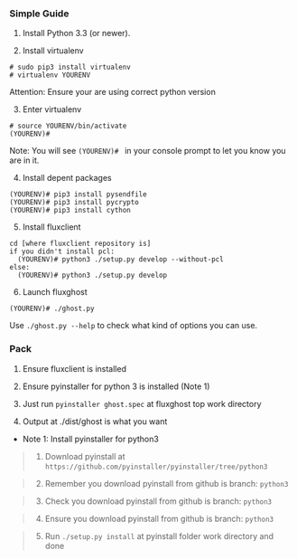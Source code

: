 
### Simple Guide ###

1. Install Python 3.3 (or newer).

2. Install virtualenv
```
# sudo pip3 install virtualenv
# virtualenv YOURENV
```

Attention: Ensure your are using correct python version

3. Enter virtualenv
```
# source YOURENV/bin/activate
(YOURENV)#
```

Note: You will see `(YOURENV)# ` in your console prompt to let you know you are in it.

4. Install depent packages

```
(YOURENV)# pip3 install pysendfile
(YOURENV)# pip3 install pycrypto
(YOURENV)# pip3 install cython
```

5. Install fluxclient
```
cd [where fluxclient repository is]
if you didn't install pcl:
  (YOURENV)# python3 ./setup.py develop --without-pcl
else:
  (YOURENV)# python3 ./setup.py develop
```

6. Launch fluxghost
```
(YOURENV)# ./ghost.py
```

Use `./ghost.py --help` to check what kind of options you can use.


### Pack ###

1. Ensure fluxclient is installed

2. Ensure pyinstaller for python 3 is installed (Note 1)

3. Just run `pyinstaller ghost.spec` at fluxghost top work directory

4. Output at ./dist/ghost is what you want

* Note 1: Install pyinstaller for python3

> 1. Download pyinstall at `https://github.com/pyinstaller/pyinstaller/tree/python3`

> 2. Remember you download pyinstall from github is branch: `python3`

> 3. Check you download pyinstall from github is branch: `python3`

> 4. Ensure you download pyinstall from github is branch: `python3`

> 5. Run `./setup.py install` at pyinstall folder work directory and done
